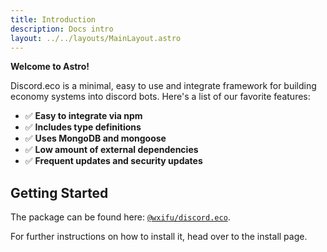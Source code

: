 ```yaml
---
title: Introduction
description: Docs intro
layout: ../../layouts/MainLayout.astro
---
```


**Welcome to Astro!**

Discord.eco is a minimal, easy to use and integrate framework for building economy systems into discord bots. Here's a list of our favorite features:

- ✅ **Easy to integrate via npm**
- ✅ **Includes type definitions**
- ✅ **Uses MongoDB and mongoose**
- ✅ **Low amount of external dependencies**
- ✅ **Frequent updates and security updates**

## Getting Started

The package can be found here: <a href="https://www.npmjs.com/package/@wxifu/discord.eco" target="_blank">`@wxifu/discord.eco`</a>.

For further instructions on how to install it, head over to the install page.
